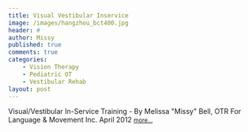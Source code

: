 ```yaml
---
title: Visual Vestibular Inservice
image: /images/hangzhou_bct400.jpg
header: #
author: Missy
published: true
comments: true
categories: 
    - Vision Therapy
    - Pediatric OT
    - Vestibular Rehab
layout: post
---
```


Visual/Vestibular In-Service Training - By Melissa "Missy" Bell, OTR For Language & Movement Inc. April 2012 <small> [more...](/docs/visual-vestibular-presentation.pptx)</small>

<!--<embed src="/docs/new-safe-driving-product-for-families.pdf" width="1000" height="1000" type="application/pdf"/>-->

<!--
<div class="embed-responsive embed-responsive-16by9">
  <iframe class="embed-responsive-item" src="/docs/sensory-processing-spd-and-si.pptx" allowfullscreen></iframe>
</div>-->
